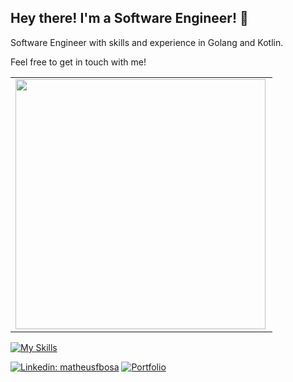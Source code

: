 ## Hey there! I'm a Software Engineer! 👋

Software Engineer with skills and experience in Golang and Kotlin.

Feel free to get in touch with me!

<center>
  <table>
    <tr>
      <td><img width="400px" align="left" src="https://github-readme-stats.vercel.app/api/top-langs/?username=matheusfbosa&hide=html&layout=compact&theme=buefy" /></td>
    </tr>
  </table>
</center>

[![My Skills](https://skillicons.dev/icons?i=aws,gcp,linux,git,docker,go,kotlin,mongodb,mysql)](https://skillicons.dev)

[![Linkedin: matheusfbosa](https://img.shields.io/badge/-matheusfbosa-blue?style=flat-square&logo=Linkedin&logoColor=white&link=https://www.linkedin.com/in/matheusfbosa/)](https://www.linkedin.com/in/matheusfbosa/)
[![Portfolio](https://img.shields.io/github/followers/matheusfbosa?label=follow&style=social)](https://matheusfbosa.github.io/)

